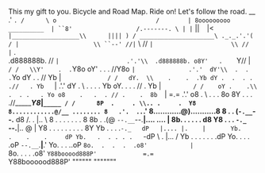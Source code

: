 This my gift to you. 
Bicycle and Road Map.
Ride on! Let's follow the road.
                                                      __
                                                    .'  `.
                                                   /      \
                     o                            /        |
                      8ooooooooo               __________  |
                        ``8'                  /.-------. \ |
                         |`                   ||      ` ` |<
                          `|___________________\\      |||| )
                          / _____________________\ ._._.'.'(
                         / |                     \\ ``--'
                        //|`                      \\
                       //  `|                      \\
                      //   |`                      . \
         .d888888b.  //     `|                   .'.'\\  .d888888b.
      o8Y'   .    `Y//      |`                  / /   \\Y'    .  .`Y8o
    oY'   .  .   . //Y8o     `|               .'.'  dY'\\  .  .     .`Yo
   dY  .     .    //   Yb    |`              / /   dY.  \\    .    .  .Yb
  dY .  .  . .  .//   . Yb    `|           .'.'   dY   . \\ . . . .     Yb
 oY.   . .   .  //  .    Yb   |`          / /    oY .    .\\  .  . .   . Yo
o8    .   .  . // .    .  8b   `| =.=   .'.'    o8     .   \\ . .   .     8o
8Y  .    . . .//__________Y8___|`_____ / /      8P  .     . \\.. .     .  Y8
8............@/__ ........ 8   .'.  ..`.'       8............\@)...........8
8    .   . (`-.__`--.__   d8  /. . |..  \       8     .  .  . . . .     .  8
8b    .    .(@   `--.__`--.__|....  .... |      8b.    .   .  .  .   .    d8
Y8 .    . .  `-._      `--.__|..   @     |      Y8   .  . . . . . . .  .  8Y
 Yb   .  .   .  .`-._   dP   |.... |.    |       Yb.     .    .    .     dP
  Yb.   .  . . . .   `-dP     \  . |... /         Yb .  .  .  .  .  .  .dP
   Yo. .     .    .  .oP `--.__`.__|__.'           Yo. .      .      ..oP
    `8o.  .  .  .  .o8'            |                `8o.  .   .   . .o8'
      `Y88booood888P'             =.=                 `Y88boooood888P'
          """"""                                          """""""